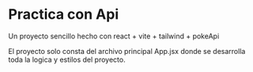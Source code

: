 # Practica con Api

Un proyecto sencillo hecho con react + vite + tailwind + pokeApi

El proyecto solo consta del archivo principal App.jsx donde se desarrolla toda la logica y estilos del proyecto.

